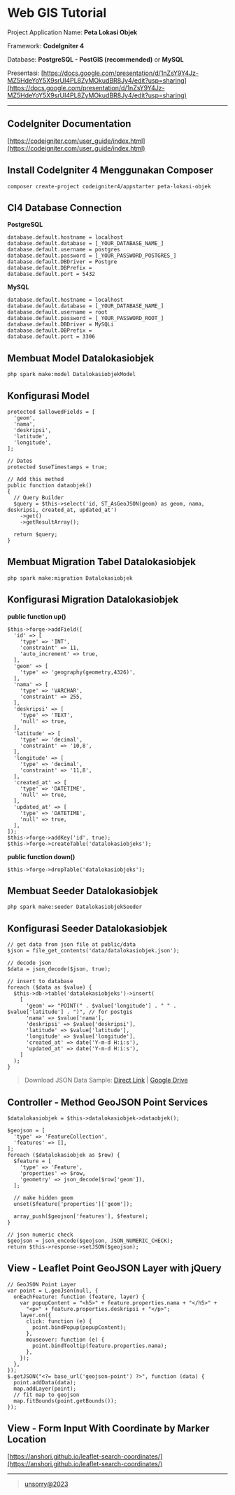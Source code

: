 # Web GIS Tutorial

Project Application Name: **Peta Lokasi Objek**

Framework: **CodeIgniter 4**

Database: **PostgreSQL - PostGIS (recommended)** or **MySQL**

Presentasi: [https://docs.google.com/presentation/d/1nZsY9Y4Jz-MZ5HdeYoY5X9srUI4PL8ZyMOkudBR8Jy4/edit?usp=sharing](https://docs.google.com/presentation/d/1nZsY9Y4Jz-MZ5HdeYoY5X9srUI4PL8ZyMOkudBR8Jy4/edit?usp=sharing)

---

## CodeIgniter Documentation

[https://codeigniter.com/user_guide/index.html](https://codeigniter.com/user_guide/index.html)

## Install CodeIgniter 4 Menggunakan Composer

```
composer create-project codeigniter4/appstarter peta-lokasi-objek
```

## CI4 Database Connection

**PostgreSQL**

```
database.default.hostname = localhost
database.default.database = [_YOUR_DATABASE_NAME_]
database.default.username = postgres
database.default.password = [_YOUR_PASSWORD_POSTGRES_]
database.default.DBDriver = Postgre
database.default.DBPrefix =
database.default.port = 5432
```

**MySQL**

```
database.default.hostname = localhost
database.default.database = [_YOUR_DATABASE_NAME_]
database.default.username = root
database.default.password = [_YOUR_PASSWORD_ROOT_]
database.default.DBDriver = MySQLi
database.default.DBPrefix =
database.default.port = 3306
```

## Membuat Model Datalokasiobjek

```
php spark make:model DatalokasiobjekModel
```

## Konfigurasi Model

```
protected $allowedFields = [
  'geom',
  'nama',
  'deskripsi',
  'latitude',
  'longitude',
];

// Dates
protected $useTimestamps = true;

// Add this method
public function dataobjek()
{
  // Query Builder
  $query = $this->select('id, ST_AsGeoJSON(geom) as geom, nama, deskripsi, created_at, updated_at')
    ->get()
    ->getResultArray();

  return $query;
}
```

## Membuat Migration Tabel Datalokasiobjek

```
php spark make:migration Datalokasiobjek
```

## Konfigurasi Migration Datalokasiobjek

**public function up()**

```
$this->forge->addField([
  'id' => [
    'type' => 'INT',
    'constraint' => 11,
    'auto_increment' => true,
  ],
  'geom' => [
    'type' => 'geography(geometry,4326)',
  ],
  'nama' => [
    'type' => 'VARCHAR',
    'constraint' => 255,
  ],
  'deskripsi' => [
    'type' => 'TEXT',
    'null' => true,
  ],
  'latitude' => [
    'type' => 'decimal',
    'constraint' => '10,8',
  ],
  'longitude' => [
    'type' => 'decimal',
    'constraint' => '11,8',
  ],
  'created_at' => [
    'type' => 'DATETIME',
    'null' => true,
  ],
  'updated_at' => [
    'type' => 'DATETIME',
    'null' => true,
  ],
]);
$this->forge->addKey('id', true);
$this->forge->createTable('datalokasiobjeks');
```

**public function down()**

```
$this->forge->dropTable('datalokasiobjeks');
```

## Membuat Seeder Datalokasiobjek

```
php spark make:seeder DatalokasiobjekSeeder
```

## Konfigurasi Seeder Datalokasiobjek

```
// get data from json file at public/data
$json = file_get_contents('data/datalokasiobjek.json');

// decode json
$data = json_decode($json, true);

// insert to database
foreach ($data as $value) {
  $this->db->table('datalokasiobjeks')->insert(
    [
      'geom' => "POINT(" . $value['longitude'] . " " . $value['latitude'] . ")", // for postgis
      'nama' => $value['nama'],
      'deskripsi' => $value['deskripsi'],
      'latitude' => $value['latitude'],
      'longitude' => $value['longitude'],
      'created_at' => date('Y-m-d H:i:s'),
      'updated_at' => date('Y-m-d H:i:s'),
    ]
  );
}
```

> Download JSON Data Sample: [Direct Link](data/datalokasiobjek.json) | [Google Drive](https://drive.google.com/file/d/1Jfnn3Y6bhvy6sye55_kxpnFI5NMl_vk-/view?usp=sharing)

## Controller - Method GeoJSON Point Services

```
$datalokasiobjek = $this->datalokasiobjek->dataobjek();

$geojson = [
  'type' => 'FeatureCollection',
  'features' => [],
];
foreach ($datalokasiobjek as $row) {
  $feature = [
    'type' => 'Feature',
    'properties' => $row,
    'geometry' => json_decode($row['geom']),
  ];
  
  // make hidden geom
  unset($feature['properties']['geom']);

  array_push($geojson['features'], $feature);
}

// json numeric check
$geojson = json_encode($geojson, JSON_NUMERIC_CHECK);
return $this->response->setJSON($geojson);
```

## View - Leaflet Point GeoJSON Layer with jQuery

```
// GeoJSON Point Layer
var point = L.geoJson(null, {
  onEachFeature: function (feature, layer) {
    var popupContent = "<h5>" + feature.properties.nama + "</h5>" +
      "<p>" + feature.properties.deskripsi + "</p>";
    layer.on({
      click: function (e) {
        point.bindPopup(popupContent);
      },
      mouseover: function (e) {
        point.bindTooltip(feature.properties.nama);
      },
    });
  },
});
$.getJSON("<?= base_url('geojson-point') ?>", function (data) {
  point.addData(data);
  map.addLayer(point);
  // fit map to geojson
  map.fitBounds(point.getBounds());
});
```

## View - Form Input With Coordinate by Marker Location

[https://anshori.github.io/leaflet-search-coordinates/](https://anshori.github.io/leaflet-search-coordinates/)

---

> [unsorry@2023](https://unsorry.net)
